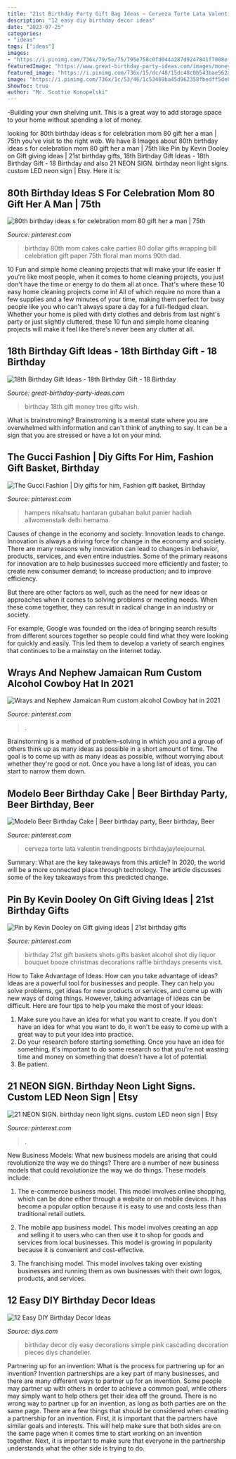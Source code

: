 ```yaml
---
title: "21st Birthday Party Gift Bag Ideas ~ Cerveza Torte Lata Valentín Trendingposts Birthdayjayleejournal"
description: "12 easy diy birthday decor ideas"
date: "2023-07-25"
categories:
- "ideas"
tags: ["ideas"]
images:
- "https://i.pinimg.com/736x/79/5e/75/795e758c0fd044a287d9247841f7008e.jpg"
featuredImage: "https://www.great-birthday-party-ideas.com/images/money-tree.jpg"
featured_image: "https://i.pinimg.com/736x/15/dc/48/15dc48c0b543bae562a8b5d432dcf77f.jpg"
image: "https://i.pinimg.com/736x/1c/53/46/1c53469ba45d962358fbedff5deb65be.jpg"
ShowToc: true
author: "Mr. Scottie Konopelski"
---
```



-Building your own shelving unit. This is a great way to add storage space to your home without spending a lot of money.

	

		
looking for 80th birthday ideas s for celebration mom 80 gift her a man | 75th you've visit to the right web. We have 8 Images about 80th birthday ideas s for celebration mom 80 gift her a man | 75th like Pin by Kevin Dooley on Gift giving ideas | 21st birthday gifts, 18th Birthday Gift Ideas - 18th Birthday Gift - 18 Birthday and also 21 NEON SIGN. birthday neon light signs. custom LED neon sign | Etsy. Here it is:
		
    
## 80th Birthday Ideas S For Celebration Mom 80 Gift Her A Man | 75th

<img loading=lazy src="https://i.pinimg.com/736x/15/dc/48/15dc48c0b543bae562a8b5d432dcf77f.jpg" onerror="this.onerror=null;this.src='https://tse3.mm.bing.net/th?id=OIP.VTqj04w7WVhKfzRG0eKp8wHaJ3&amp;pid=15.1';" alt="80th birthday ideas s for celebration mom 80 gift her a man | 75th">

_Source: pinterest.com_

>birthday 80th mom cakes cake parties 80 dollar gifts wrapping bill celebration gift paper 75th floral man moms 90th dad. 

	

10 Fun and simple home cleaning projects that will make your life easier
If you're like most people, when it comes to home cleaning projects, you just don't have the time or energy to do them all at once. That's where these 10 easy home cleaning projects come in! All of which require no more than a few supplies and a few minutes of your time, making them perfect for busy people like you who can't always spare a day for a full-fledged clean. Whether your home is piled with dirty clothes and debris from last night's party or just slightly cluttered, these 10 fun and simple home cleaning projects will make it feel like there's never been any clutter at all.

    
## 18th Birthday Gift Ideas - 18th Birthday Gift - 18 Birthday

<img loading=lazy src="https://www.great-birthday-party-ideas.com/images/money-tree.jpg" onerror="this.onerror=null;this.src='https://tse1.mm.bing.net/th?id=OIP.d3MR3-1Ouni3Dxct4yc29QHaOR&amp;pid=15.1';" alt="18th Birthday Gift Ideas - 18th Birthday Gift - 18 Birthday">

_Source: great-birthday-party-ideas.com_

>birthday 18th gift money tree gifts wish. 

	

What is brainstroming? Brainstroming is a mental state where you are overwhelmed with information and can't think of anything to say. It can be a sign that you are stressed or have a lot on your mind.

    
## The Gucci Fashion | Diy Gifts For Him, Fashion Gift Basket, Birthday

<img loading=lazy src="https://i.pinimg.com/736x/50/ac/72/50ac7222664d9791a9f1fa94c3749a5f--easter-baskets-gift-baskets.jpg" onerror="this.onerror=null;this.src='https://tse3.mm.bing.net/th?id=OIP.VgBApU-JPMUKl_wnaEsujQHaJV&amp;pid=15.1';" alt="The Gucci Fashion | Diy gifts for him, Fashion gift basket, Birthday">

_Source: pinterest.com_

>hampers nikahsatu hantaran gubahan balut panier hadiah allwomenstalk delhi hemama. 

	

Causes of change in the economy and society: Innovation leads to change.
Innovation is always a driving force for change in the economy and society. There are many reasons why innovation can lead to changes in behavior, products, services, and even entire industries. 
Some of the primary reasons for innovation are to help businesses succeed more efficiently and faster; to create new consumer demand; to increase production; and to improve efficiency. 

But there are other factors as well, such as the need for new ideas or approaches when it comes to solving problems or meeting needs. When these come together, they can result in radical change in an industry or society.

For example, Google was founded on the idea of bringing search results from different sources together so people could find what they were looking for quickly and easily. This led them to develop a variety of search engines that continues to be a mainstay on the internet today.

    
## Wrays And Nephew Jamaican Rum Custom Alcohol Cowboy Hat In 2021

<img loading=lazy src="https://i.pinimg.com/736x/1c/53/46/1c53469ba45d962358fbedff5deb65be.jpg" onerror="this.onerror=null;this.src='https://tse2.mm.bing.net/th?id=OIP.B50CK-eNKR6HUmCva0WytwHaGV&amp;pid=15.1';" alt="Wrays and Nephew Jamaican Rum custom alcohol Cowboy hat in 2021">

_Source: pinterest.com_

>. 

	

Brainstorming is a method of problem-solving in which you and a group of others think up as many ideas as possible in a short amount of time. The goal is to come up with as many ideas as possible, without worrying about whether they're good or not. Once you have a long list of ideas, you can start to narrow them down.

    
## Modelo Beer Birthday Cake | Beer Birthday Party, Beer Birthday, Beer

<img loading=lazy src="https://i.pinimg.com/736x/79/5e/75/795e758c0fd044a287d9247841f7008e.jpg" onerror="this.onerror=null;this.src='https://tse3.mm.bing.net/th?id=OIP.hp1rlhCmr4THKzXnBPBNSQHaJ3&amp;pid=15.1';" alt="Modelo Beer Birthday Cake | Beer birthday party, Beer birthday, Beer">

_Source: pinterest.com_

>cerveza torte lata valentín trendingposts birthdayjayleejournal. 

	

Summary: What are the key takeaways from this article?
In 2020, the world will be a more connected place through technology. The article discusses some of the key takeaways from this predicted change.

    
## Pin By Kevin Dooley On Gift Giving Ideas | 21st Birthday Gifts

<img loading=lazy src="https://i.pinimg.com/736x/87/f4/f7/87f4f73812ffac7dcbd3a23db9cc1ceb--birthday-shots-st-birthday.jpg" onerror="this.onerror=null;this.src='https://tse2.mm.bing.net/th?id=OIP.Eqehhi3PiO1fTlkN5ZDiegHaJ3&amp;pid=15.1';" alt="Pin by Kevin Dooley on Gift giving ideas | 21st birthday gifts">

_Source: pinterest.com_

>birthday 21st gift baskets shots gifts basket alcohol shot diy liquor bouquet booze christmas decorations raffle birthdays presents visit. 

	

How to Take Advantage of Ideas: How can you take advantage of ideas?
Ideas are a powerful tool for businesses and people. They can help you solve problems, get ideas for new products or services, and come up with new ways of doing things. However, taking advantage of ideas can be difficult. Here are four tips to help you make the most of your ideas: 
1. Make sure you have an idea for what you want to create. If you don't have an idea for what you want to do, it won't be easy to come up with a great way to put your idea into practice. 
2. Do your research before starting something. Once you have an idea for something, it's important to do some research so that you're not wasting time and money on something that doesn't have a lot of potential. 
3. Be patient.

    
## 21 NEON SIGN. Birthday Neon Light Signs. Custom LED Neon Sign | Etsy

<img loading=lazy src="https://i.pinimg.com/736x/ef/f4/d2/eff4d2b0e136398274ed8bbaa30b0f94.jpg" onerror="this.onerror=null;this.src='https://tse3.mm.bing.net/th?id=OIP.uCGgF7cMv9zN9bjXMCk7XQHaHa&amp;pid=15.1';" alt="21 NEON SIGN. birthday neon light signs. custom LED neon sign | Etsy">

_Source: pinterest.com_

>. 

	

New Business Models: What new business models are arising that could revolutionize the way we do things?
There are a number of new business models that could revolutionize the way we do things. These models include:
1. The e-commerce business model. This model involves online shopping, which can be done either through a website or on mobile devices. It has become a popular option because it is easy to use and costs less than traditional retail outlets.

2. The mobile app business model. This model involves creating an app and selling it to users who can then use it to shop for goods and services from local businesses. This model is growing in popularity because it is convenient and cost-effective.

3. The franchising model. This model involves taking over existing businesses and running them as own businesses with their own logos, products, and services.

    
## 12 Easy DIY Birthday Decor Ideas

<img loading=lazy src="http://cdn.diys.com/wp-content/uploads/2015/05/Cascading-Pink.jpg" onerror="this.onerror=null;this.src='https://tse3.mm.bing.net/th?id=OIP.5V2lZRo66U0lZppnPZH7awHaLH&amp;pid=15.1';" alt="12 Easy DIY Birthday Decor Ideas">

_Source: diys.com_

>birthday decor diy easy decorations simple pink cascading decoration pieces diys chandelier. 

	

Partnering up for an invention: What is the process for partnering up for an invention?
Invention partnerships are a key part of many businesses, and there are many different ways to partner up for an invention. Some people may partner up with others in order to achieve a common goal, while others may simply want to help others get their idea off the ground. There is no wrong way to partner up for an invention, as long as both parties are on the same page.
There are a few things that should be considered when creating a partnership for an invention. First, it is important that the partners have similar goals and interests. This will help make sure that both sides are on the same page when it comes time to start working on an invention together. Next, it is important to make sure that everyone in the partnership understands what the other side is trying to do.

